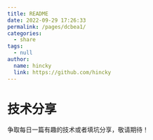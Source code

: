 ```yaml
---
title: README
date: 2022-09-29 17:26:33
permalink: /pages/dcbea1/
categories: 
  - share
tags: 
  - null
author: 
  name: hincky
  link: https://github.com/hincky
---
```

# 技术分享



争取每日一篇有趣的技术或者填坑分享，敬请期待！